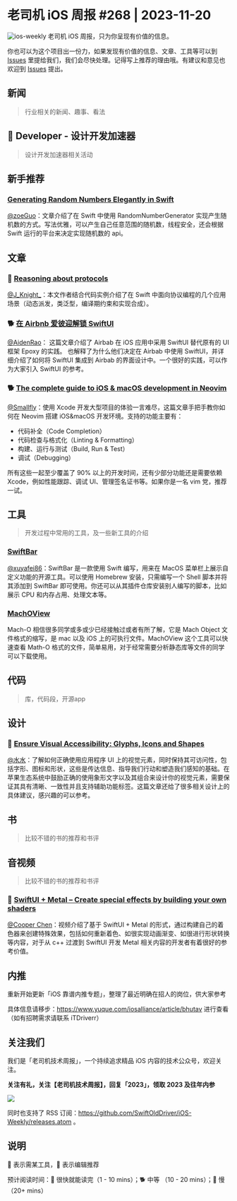 # 老司机 iOS 周报 #268 | 2023-11-20

![ios-weekly](https://github.com/SwiftOldDriver/iOS-Weekly/blob/master/assets/ios-weekly.png?raw=true)
老司机 iOS 周报，只为你呈现有价值的信息。

你也可以为这个项目出一份力，如果发现有价值的信息、文章、工具等可以到 [Issues](https://github.com/SwiftOldDriver/iOS-Weekly/issues) 里提给我们，我们会尽快处理。记得写上推荐的理由哦。有建议和意见也欢迎到 [Issues](https://github.com/SwiftOldDriver/iOS-Weekly/issues) 提出。

## 新闻

> 行业相关的新闻、趣事、看法

##  Developer - 设计开发加速器

> 设计开发加速器相关活动

## 新手推荐

###  [Generating Random Numbers Elegantly in Swift ](https://www.swiftjectivec.com/swift-randomnumbergenerator/)

[@zoeGuo](https://github.com/zoeGuo)：文章介绍了在 Swift 中使用 RandomNumberGenerator 实现产生随机数的方式。写法优雅，可以产生自己任意范围的随机数，线程安全，还会根据 Swift 运行的平台来决定实现随机数的 api。

## 文章

### 🐎 [Reasoning about protocols](https://www.swiftindepth.com/articles/reasoning-about-protocols/)

[@J_Knight_](https://github.com/knightsj)：本文作者结合代码实例介绍了在 Swift 中面向协议编程的几个应用场景（动态派发，类泛型，编译期约束和实现合成）。

### 🐕 [在 Airbnb 爱彼迎解锁 SwiftUI](https://mp.weixin.qq.com/s/AokW7NZvjBT76iaRnEnsOA)

[@AidenRao](https://weibo.com/AidenRao)： 这篇文章介绍了 Airbab 在 iOS 应用中采用 SwiftUI 替代原有的 UI 框架 Epoxy 的实践。 也解释了为什么他们决定在 Airbab 中使用 SwiftUI，并详细介绍了如何将 SwiftUI 集成到 Airbab 的界面设计中。一个很好的实践，可以作为大家引入 SwiftUI 的参考。

### 🐕 [The complete guide to iOS & macOS development in Neovim](https://wojciechkulik.pl/ios/the-complete-guide-to-ios-macos-development-in-neovim)
[@Smallfly](https://github.com/iostalks)：使用 Xcode 开发大型项目的体验一言难尽，这篇文章手把手教你如何在 Neovim 搭建 iOS&macOS 开发环境。支持的功能主要有：
- 代码补全（Code Completion）
- 代码检查与格式化（Linting & Formatting）
- 构建、运行与测试（Build, Run & Test）
- 调试（Debugging）

所有这些一起至少覆盖了 90% 以上的开发时间，还有少部分功能还是需要依赖 Xcode，例如性能跟踪、调试 UI、管理签名证书等。如果你是一名 vim 党，推荐一试。

## 工具

> 开发过程中常用的工具，及一些新工具的介绍

### [SwiftBar](https://github.com/swiftbar/SwiftBar)

[@xuyafei86](https://github.com/xiaofei86)：SwiftBar 是一款使用 Swift 编写，用来在 MacOS 菜单栏上展示自定义功能的开源工具。可以使用 Homebrew 安装，只需编写一个 Shell 脚本并将其添加到 SwiftBar 即可使用。你还可以从其插件仓库安装别人编写的脚本，比如展示 CPU 和内存占用、处理文本等。

### [MachOView](https://github.com/gdbinit/MachOView)
Mach-O 相信很多同学或多或少已经接触过或者有所了解，它是 Mach Object 文件格式的缩写，是 mac 以及 iOS 上的可执行文件。MachOView 这个工具可以快速查看 Math-O 格式的文件，简单易用，对于经常需要分析静态库等文件的同学可以下载使用。

## 代码

> 库，代码段，开源app

## 设计

### 🐎 [Ensure Visual Accessibility: Glyphs, Icons and Shapes](https://www.createwithswift.com/ensure-visual-accessibility-glyphs-icons-and-symbols/)

[@水水](https://www.xuyanlan.com/)：了解如何正确使用应用程序 UI 上的视觉元素，同时保持其可访问性，包括字形、图标和形状，这些是传达信息、指导我们行动和塑造我们感知的基础。在苹果生态系统中鼓励正确的使用象形文字以及其组合来设计你的视觉元素，需要保证其具有清晰、一致性并且支持辅助功能标签。这篇文章还给了很多相关设计上的具体建议，感兴趣的可以参考。


## 书

> 比较不错的书的推荐和书评

## 音视频

> 比较不错的书的推荐和书评
### 🐢 [SwiftUI + Metal – Create special effects by building your own shaders](https://www.youtube.com/watch?v=EgzWwgRpUuw)

[@Cooper Chen](https://github.com/cjlcooper)：视频介绍了基于 SwiftUI + Metal 的形式，通过构建自己的着色器来创建特殊效果，包括如何重新着色、如很实现动画渐变、如很进行形状转换等内容，对于从 c++ 过渡到 SwiftUI 开发 Metal 相关内容的开发者有着很好的参考价值。

## 内推

重新开始更新「iOS 靠谱内推专题」，整理了最近明确在招人的岗位，供大家参考

具体信息请移步：https://www.yuque.com/iosalliance/article/bhutav 进行查看（如有招聘需求请联系 iTDriverr）

## 关注我们

我们是「老司机技术周报」，一个持续追求精品 iOS 内容的技术公众号，欢迎关注。

**关注有礼，关注【老司机技术周报】，回复「2023」，领取 2023 及往年内参**

![](https://github.com/SwiftOldDriver/iOS-Weekly/blob/master/assets/qrcode_for_wechat.jpg?raw=true)

同时也支持了 RSS 订阅：https://github.com/SwiftOldDriver/iOS-Weekly/releases.atom 。

## 说明

🚧 表示需某工具，🌟 表示编辑推荐

预计阅读时间：🐎 很快就能读完（1 - 10 mins）；🐕 中等 （10 - 20 mins）；🐢 慢（20+ mins）
